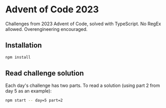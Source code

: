 # Advent of Code 2023

Challenges from 2023 Advent of Code, solved with TypeScript. No RegEx allowed. Overengineering encouraged.

## Installation

```bash
npm install
```

## Read challenge solution

Each day's challenge has two parts.
To read a solution (using part 2 from day 5 as an example):

```bash
npm start -- day=5 part=2
```
